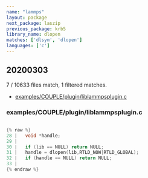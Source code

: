 ```yaml
---
name: "lammps"
layout: package
next_package: laszip
previous_package: krb5
library_name: dlopen
matches: ['dlsym', 'dlopen']
languages: ['c']
---
```

## 20200303
7 / 10633 files match, 1 filtered matches.

 - [examples/COUPLE/plugin/liblammpsplugin.c](#examplescouplepluginliblammpspluginc)

### examples/COUPLE/plugin/liblammpsplugin.c

```c

{% raw %}
28 |   void *handle;
29 | 
30 |   if (lib == NULL) return NULL;
31 |   handle = dlopen(lib,RTLD_NOW|RTLD_GLOBAL);
32 |   if (handle == NULL) return NULL;
33 |   
{% endraw %}

```
